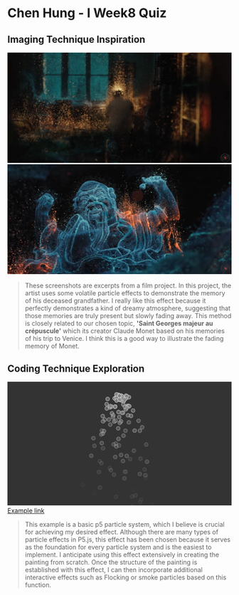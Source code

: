 # Chen Hung - I Week8 Quiz
## Imaging Technique Inspiration

![1-1](asset/Part1-1.png)
![1-2](asset/Part1-2.png)

>These screenshots are excerpts from a film project. In this project, the artist uses some volatile particle effects to demonstrate the memory of his deceased grandfather.
>I really like this effect because it perfectly demonstrates a kind of dreamy atmosphere, suggesting that those memories are truly present but slowly fading away.
>This method is closely related to our chosen topic, __'Saint Georges majeur au crépuscule'__ which its creator Claude Monet based on his memories of his trip to Venice. I think this is a good way to illustrate the fading memory of Monet.



## Coding Technique Exploration

![2](asset/Part2.png)
[Example link](https://p5js.org/examples/simulate-particle-system.html)

>This example is a basic p5 particle system, which I believe is crucial for achieving my desired effect. Although there are many types of particle effects in P5.js, this effect has been chosen because it serves as the foundation for every particle system and is the easiest to implement. I anticipate using this effect extensively in creating the painting from scratch. Once the structure of the painting is established with this effect, I can then incorporate additional interactive effects such as Flocking or smoke particles based on this function.
